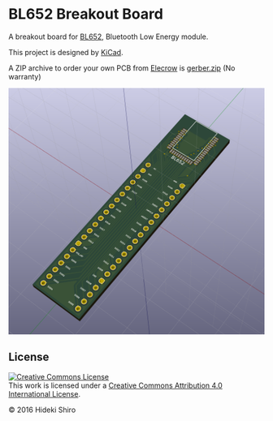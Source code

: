 # BL652 Breakout Board

A breakout board for [BL652](http://www.lairdtech.com/products/bl652-ble-module), Bluetooth Low Energy module.

This project is designed by [KiCad](http://kicad-pcb.org/).

A ZIP archive to order your own PCB from [Elecrow](http://www.elecrow.com/) is  [gerber.zip](gerber.zip) (No warranty)

![board image](3D.png)

## License

<a rel="license" href="http://creativecommons.org/licenses/by/4.0/"><img alt="Creative Commons License" style="border-width:0" src="https://i.creativecommons.org/l/by/4.0/80x15.png" /></a><br />This work is licensed under a <a rel="license" href="http://creativecommons.org/licenses/by/4.0/">Creative Commons Attribution 4.0 International License</a>.

&#169; 2016 Hideki Shiro
